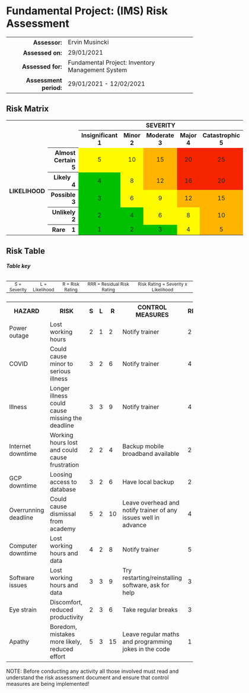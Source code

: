 # Fundamental Project: (IMS) Risk Assessment

<table>
	<tr style="border:none">
		<th style="border:none; text-align:right">Assessor:</th>
		<td style="border:none; text-align:left">Ervin Musincki</td>
	</tr>
	<tr style="border:none"></tr> <!-- Zebra colouring workaround -->
	<tr style="border:none">
		<th style="border:none; text-align:right">Assessed on:</th>
		<td style="border:none; text-align:left">29/01/2021</td>
	</tr>
	<tr style="border:none"></tr> <!-- Zebra colouring workaround -->
	<tr style="border:none">
		<th style="border:none; text-align:right">Assessed for:</th>
		<td style="border:none; text-align:left">Fundamental Project: Inventory Management System</td>
	</tr>
	<tr style="border:none"></tr> <!-- Zebra colouring workaround -->
	<tr style="border:none">
		<th style="border:none; text-align:right">Assessment period:</th>
		<td style="border:none; text-align:left">29/01/2021 - 12/02/2021</td>
	</tr>
</table>

## Risk Matrix

<table style="overflow:visible; line-height:1.2; width:100%">
<tbody style="width:100%; display:table">
	<tr style="border:none">
		<th style="text-align:center; border:none"></th>
		<th style="text-align:center; border:none"></th>
		<th colspan="5" style="text-align:center; border:none">SEVERITY</th>
	<tr style="border:none"></tr><!-- Zebra colouring workaround -->
	<tr style="border:none">
		<th style="text-align:center; border:none"></th>
		<th style="text-align:center; border:none"></th>
		<th style="text-align:center">Insignificant<br/>1</th>
		<th style="text-align:center">Minor<br/>2</th>
		<th style="text-align:center">Moderate<br/>3</th>
		<th style="text-align:center">Major<br/>4</th>
		<th style="text-align:center">Catastrophic<br/>5</th>
	</tr>
	<tr style="border:none"></tr><!-- Zebra colouring workaround -->
	<tr style="border:none">
		<th rowspan="9" style="text-align:center; border:none">LIKELIHOOD</th>
		<th style="text-align:right">Almost Certain &nbsp;&nbsp; 5</th>
		<td style="text-align:center; color:#24292e; background-color:#fefb00">5</td>
		<td style="text-align:center; color:#24292e; background-color:#fefb00">10</td>
		<td style="text-align:center; color:#24292e; background-color:#ffb500">15</td>
		<td style="text-align:center; color:#24292e; background-color:#f72400">20</td>
		<td style="text-align:center; color:#24292e; background-color:#f72400">25</td>
	</tr>
	<tr style="border:none"></tr><!-- Zebra colouring workaround -->
	<tr style="border:none">
		<th style="text-align:right">Likely &nbsp;&nbsp; 4</th>
		<td style="text-align:center; color:#24292e; background-color:#00c000">4</td>
		<td style="text-align:center; color:#24292e; background-color:#fefb00">8</td>
		<td style="text-align:center; color:#24292e; background-color:#ffb500">12</td>
		<td style="text-align:center; color:#24292e; background-color:#f72400">16</td>
		<td style="text-align:center; color:#24292e; background-color:#f72400">20</td>
	</tr>
	<tr style="border:none"></tr><!-- Zebra colouring workaround -->
	<tr style="border:none">
		<th style="text-align:right">Possible &nbsp;&nbsp; 3</th>
		<td style="text-align:center; color:#24292e; background-color:#00c000">3</td>
		<td style="text-align:center; color:#24292e; background-color:#fefb00">6</td>
		<td style="text-align:center; color:#24292e; background-color:#fefb00">9</td>
		<td style="text-align:center; color:#24292e; background-color:#ffb500">12</td>
		<td style="text-align:center; color:#24292e; background-color:#ffb500">15</td>
	</tr>
	<tr style="border:none"></tr><!-- Zebra colouring workaround -->
	<tr style="border:none">
		<th style="text-align:right">Unlikely &nbsp;&nbsp; 2</th>
		<td style="text-align:center; color:#24292e; background-color:#00c000">2</td>
		<td style="text-align:center; color:#24292e; background-color:#00c000">4</td>
		<td style="text-align:center; color:#24292e; background-color:#fefb00">6</td>
		<td style="text-align:center; color:#24292e; background-color:#fefb00">8</td>
		<td style="text-align:center; color:#24292e; background-color:#ffb500">10</td>
	</tr>
	<tr style="border:none"></tr><!-- Zebra colouring workaround -->
	<tr style="border:none">
		<th style="text-align:right">Rare &nbsp;&nbsp; 1</th>
		<td style="text-align:center; color:#24292e; background-color:#00c000">1</td>
		<td style="text-align:center; color:#24292e; background-color:#00c000">2</td>
		<td style="text-align:center; color:#24292e; background-color:#00c000">3</td>
		<td style="text-align:center; color:#24292e; background-color:#fefb00">4</td>
		<td style="text-align:center; color:#24292e; background-color:#ffb500">5</td>
	</tr>
</tbody>
</table>

## Risk Table

##### Table key

<table style="width:100%; margin-bottom:0">
<tbody style="width:100%; display:table">
	<tr style="border:none; font-size: 12px">
		<td style="text-align:center; border:none; padding:0">S = Severity</td>
		<td style="text-align:center; border:none; padding:0">L = Likelihood</td>
		<td style="text-align:center; border:none; padding:0">R = Risk Rating</td>
		<td style="text-align:center; border:none; padding:0">RRR = Residual Risk Rating</td>
		<td style="text-align:center; border:none; padding:0">Risk Rating = Severity x Likelihood</td>
	</tr>
</tbody>
</table>

<table style="width:100%">
<tbody style="width:100%; display:table">
	<tr>
		<th style="text-align:center">HAZARD</th>
		<th style="text-align:center">RISK</th>
		<th style="text-align:center">S</th>
		<th style="text-align:center">L</th>
		<th style="text-align:center">R</th>
		<th style="text-align:center">CONTROL MEASURES</th>
		<th style="text-align:center">RRR</th>
	</tr>
	<tr>
		<td>Power outage</td>
		<td>Lost working hours</td>
		<td>2</td>
		<td>1</td>
		<td>2</td>
		<td>Notify trainer</td>
		<td>2</td>
	</tr>
	<tr>
		<td>COVID</td>
		<td>Could cause minor to serious illness</td>
		<td>3</td>
		<td>2</td>
		<td>6</td>
		<td>Notify trainer</td>
		<td>4</td>
	</tr>
	<tr>
		<td>Illness</td>
		<td>Longer illness could cause missing the deadline</td>
		<td>3</td>
		<td>3</td>
		<td>9</td>
		<td>Notify trainer</td>
		<td>4</td>
	</tr>
	<tr>
		<td>Internet downtime</td>
		<td>Working hours lost and could cause frustration</td>
		<td>2</td>
		<td>2</td>
		<td>4</td>
		<td>Backup mobile broadband available</td>
		<td>2</td>
	</tr>
	<tr>
		<td>GCP downtime</td>
		<td>Loosing access to database</td>
		<td>3</td>
		<td>2</td>
		<td>6</td>
		<td>Have local backup</td>
		<td>2</td>
	</tr>
	<tr>
		<td>Overrunning deadline</td>
		<td>Could cause dismissal from academy</td>
		<td>5</td>
		<td>2</td>
		<td>10</td>
		<td>Leave overhead and notify trainer of any issues well in advance</td>
		<td>4</td>
	</tr>
	<tr>
		<td>Computer downtime</td>
		<td>Lost working hours and data</td>
		<td>4</td>
		<td>2</td>
		<td>8</td>
		<td>Notify trainer</td>
		<td>5</td>
	</tr>
	<tr>
		<td>Software issues</td>
		<td>Lost working hours and data</td>
		<td>3</td>
		<td>3</td>
		<td>9</td>
		<td>Try restarting/reinstalling software, ask for help</td>
		<td>3</td>
	</tr>
	<tr>
		<td>Eye strain</td>
		<td>Discomfort, reduced productivity</td>
		<td>2</td>
		<td>3</td>
		<td>6</td>
		<td>Take regular breaks</td>
		<td>3</td>
	</tr>
	<tr>
		<td>Apathy</td>
		<td>Boredom, mistakes more likely, reduced effort</td>
		<td>5</td>
		<td>3</td>
		<td>15</td>
		<td>Leave regular maths and programming jokes in the code</td>
		<td>1</td>
	</tr>
</tbody>
</table>

NOTE: Before conducting any activity all those involved must read and understand the risk assessment document and ensure that control measures are being implemented!
